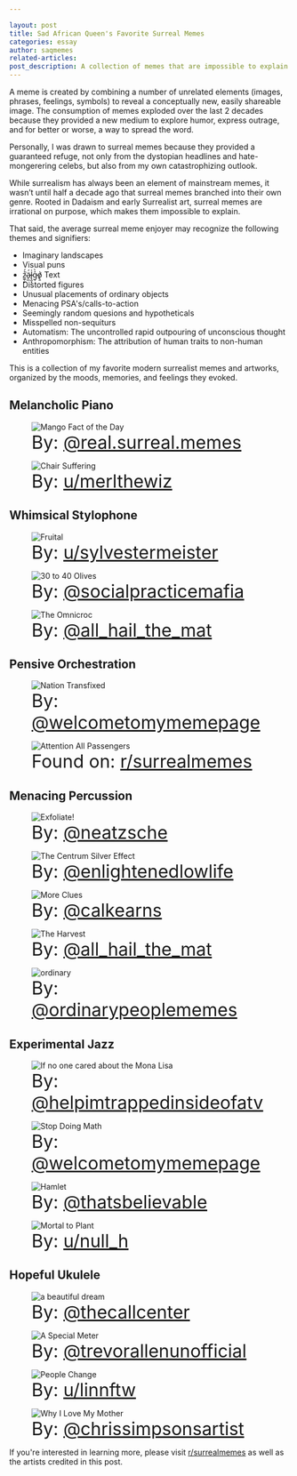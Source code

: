 ```yaml
---

layout: post
title: Sad African Queen's Favorite Surreal Memes
categories: essay
author: saqmemes
related-articles:
post_description: A collection of memes that are impossible to explain.
---
```


<style>
	.figure-caption {
		font-size: 2rem;
	}

	@media screen and (min-width: 768px) {
		.post figure img{
			width:65% !important;
		}
	}

	@media screen and (min-width: 992px) {
		.post figure img{
			width:55% !important;
		}
	}

	@media screen and (min-width: 1200px) {
		.post figure img{
			width:45% !important;
		}
	}
</style>

A meme is created by combining a number of unrelated elements (images, phrases, feelings, symbols) to reveal a conceptually new, easily shareable image. The consumption of memes exploded over the last 2 decades because they provided a new medium to explore humor, express outrage, and for better or worse, a way to spread the word.

Personally, I was drawn to surreal memes because they provided a guaranteed refuge, not only from the dystopian headlines and hate-mongerering celebs, but also from my own catastrophizing outlook.

While surrealism has always been an element of mainstream memes, it wasn’t until half a decade ago that surreal memes branched into their own genre. Rooted in Dadaism and early Surrealist art, surreal memes are irrational on purpose, which makes them impossible to explain. 

That said, the average surreal meme enjoyer may recognize the following themes and signifiers:

-	Imaginary landscapes
-	Visual puns
-	z̴͚̜̙̉́͘ä̷̙̲́l̵̢̯͓̍g̵̩͐̀o̸̢̱̍ Text
-	Distorted figures
-	Unusual placements of ordinary objects
-	Menacing PSA's/calls-to-action
-	Seemingly random quesions and hypotheticals
-	Misspelled non-sequiturs
-	Automatism: The uncontrolled rapid outpouring of unconscious thought
-	Anthropomorphism: The attribution of human traits to non-human entities

This is a collection of my favorite modern surrealist memes and artworks, organized by the moods, memories, and feelings they evoked.


## Melancholic Piano

<figure class="figure">
	<img src="/assets/post_media/2022-1-6-surrealmemes/realsurrealmemes_mango.jpg" class="figure-img img-fluid rounded" alt="Mango Fact of the Day">
	<figcaption class="figure-caption">
		By: <a href="https://www.instagram.com/real.surreal.memes" target="_blank">@real.surreal.memes</a>
	</figcaption>
</figure>

<figure class="figure">
	<img src="/assets/post_media/2022-1-6-surrealmemes/u_merlthewiz_chair.jpg" class="figure-img img-fluid rounded" alt="Chair Suffering">
	<figcaption class="figure-caption">
		By: <a href="https://www.reddit.com/user/merlthewiz" target="_blank">u/merlthewiz</a>
	</figcaption>
</figure>





## Whimsical Stylophone


<figure class="figure">
	<img src="/assets/post_media/2022-1-6-surrealmemes/u_sylvestermeister_fruital.jpg" class="figure-img img-fluid rounded" alt="Fruital">
	<figcaption class="figure-caption">
		By: <a href="https://www.reddit.com/user/sylvestermeister" target="_blank">u/sylvestermeister</a>
	</figcaption>
</figure>

<figure class="figure">
	<img src="/assets/post_media/2022-1-6-surrealmemes/socialpracticemafia_olives.jpg" class="figure-img img-fluid rounded" alt="30 to 40 Olives">
	<figcaption class="figure-caption">
		By: <a href="https://www.instagram.com/socialpracticemafia" target="_blank">@socialpracticemafia</a>
	</figcaption>
</figure>

<figure class="figure">
	<img src="/assets/post_media/2022-1-6-surrealmemes/allhailthemat_omnicroc.jpg" class="figure-img img-fluid rounded" alt="The Omnicroc">
	<figcaption class="figure-caption">
		By: <a href="https://www.instagram.com/all_hail_the_mat" target="_blank">@all_hail_the_mat</a>
	</figcaption>
</figure>





## Pensive Orchestration

<figure class="figure">
	<img src="/assets/post_media/2022-1-6-surrealmemes/welcometomymeme_fight.jpg" class="figure-img img-fluid rounded" alt="Nation Transfixed">
	<figcaption class="figure-caption">
		By: <a href="https://www.instagram.com/welcometomymemepage" target="_blank">@welcometomymemepage</a>
	</figcaption>
</figure>

<figure class="figure">
	<img src="/assets/post_media/2022-1-6-surrealmemes/u_deleted_onfoot.jpg" class="figure-img img-fluid rounded" alt="Attention All Passengers">
	<figcaption class="figure-caption">
		Found on: <a href="https://www.reddit.com/r/surrealmemes/comments/az6cs6/its_still_a_long_way_so_sit_back_and_relax/" target="_blank">r/surrealmemes</a>
	</figcaption>
</figure>





## Menacing Percussion

<figure class="figure">
	<img src="/assets/post_media/2022-1-6-surrealmemes/neatzsche_exfoliate.jpg" class="figure-img img-fluid rounded" alt="Exfoliate!">
	<figcaption class="figure-caption">
		By: <a href="https://www.instagram.com/neatzsche" target="_blank">@neatzsche</a>
	</figcaption>
</figure>

<figure class="figure">
	<img src="/assets/post_media/2022-1-6-surrealmemes/enlightenedlowlife_grandpa.jpg" class="figure-img img-fluid rounded" alt="The Centrum Silver Effect">
	<figcaption class="figure-caption">
		By: <a href="https://www.instagram.com/enlightenedlowlife" target="_blank">@enlightenedlowlife</a>
	</figcaption>
</figure>

<figure class="figure">
	<img src="/assets/post_media/2022-1-6-surrealmemes/calkearns_clues.jpg" class="figure-img img-fluid rounded" alt="More Clues">
	<figcaption class="figure-caption">
		By: <a href="https://www.instagram.com/calkearns" target="_blank">@calkearns</a>
	</figcaption>
</figure>

<figure class="figure">
	<img src="/assets/post_media/2022-1-6-surrealmemes/allhailthemat_harvest.jpg" class="figure-img img-fluid rounded" alt="The Harvest">
	<figcaption class="figure-caption">
		By: <a href="https://www.instagram.com/all_hail_the_mat" target="_blank">@all_hail_the_mat</a>
	</figcaption>
</figure>

<figure class="figure">
	<img src="/assets/post_media/2022-1-6-surrealmemes/ordinarypeoplememes.jpg" class="figure-img img-fluid rounded" alt="ordinary">
	<figcaption class="figure-caption">
		By: <a href="https://www.instagram.com/ordinarypeoplememes" target="_blank">@ordinarypeoplememes</a>
	</figcaption>
</figure>






## Experimental Jazz

<figure class="figure">
	<img src="/assets/post_media/2022-1-6-surrealmemes/helpimtrapped_monalisa.jpg" class="figure-img img-fluid rounded" alt="If no one cared about the Mona Lisa">
	<figcaption class="figure-caption">
		By: <a href="https://www.instagram.com/helpimtrappedinsideofatv" target="_blank">@helpimtrappedinsideofatv</a>
	</figcaption>
</figure>

<figure class="figure">
	<img src="/assets/post_media/2022-1-6-surrealmemes/welcometomymeme_math.jpg" class="figure-img img-fluid rounded" alt="Stop Doing Math">
	<figcaption class="figure-caption">
		By: <a href="https://www.instagram.com/welcometomymemepage" target="_blank">@welcometomymemepage</a>
	</figcaption>
</figure>

<figure class="figure">
	<img src="/assets/post_media/2022-1-6-surrealmemes/thatsbelievable_octopus.jpg" class="figure-img img-fluid rounded" alt="Hamlet">
	<figcaption class="figure-caption">
		By: <a href="https://www.instagram.com/thatsbelievable" target="_blank">@thatsbelievable</a>
	</figcaption>
</figure>

<figure class="figure">
	<img src="/assets/post_media/2022-1-6-surrealmemes/u_null_h_plant.jpg" class="figure-img img-fluid rounded" alt="Mortal to Plant">
	<figcaption class="figure-caption">
		By: <a href="https://www.reddit.com/user/null_h" target="_blank">u/null_h</a>
	</figcaption>
</figure>





## Hopeful Ukulele

<figure class="figure">
	<img src="/assets/post_media/2022-1-6-surrealmemes/thecallcenter_dream.jpg" class="figure-img img-fluid rounded" alt="a beautiful dream">
	<figcaption class="figure-caption">
		By: <a href="https://www.instagram.com/thecallcenter" target="_blank">@thecallcenter</a>
	</figcaption>
</figure>

<figure class="figure">
	<img src="/assets/post_media/2022-1-6-surrealmemes/trevorallenunofficial_meter.jpg" class="figure-img img-fluid rounded" alt="A Special Meter">
	<figcaption class="figure-caption">
		By: <a href="https://www.instagram.com/trevorallenunoffical" target="_blank">@trevorallenunofficial</a>
	</figcaption>
</figure>

<figure class="figure">
	<img src="/assets/post_media/2022-1-6-surrealmemes/u_linnftw_peoplechange.jpg" class="figure-img img-fluid rounded" alt="People Change">
	<figcaption class="figure-caption">
		By: <a href="https://www.reddit.com/user/linnftw" target="_blank">u/linnftw</a>
	</figcaption>
</figure>

<figure class="figure">
	<img src="/assets/post_media/2022-1-6-surrealmemes/chrissimpsons_mother.jpg" class="figure-img img-fluid rounded" alt="Why I Love My Mother">
	<figcaption class="figure-caption">
		By: <a href="https://www.instagram.com/chrissimpsonsartist" target="_blank">@chrissimpsonsartist</a>
	</figcaption>
</figure>


If you're interested in learning more, please visit [r/surrealmemes](https://www.reddit.com/r/surrealmemes/) as well as the artists credited in this post.